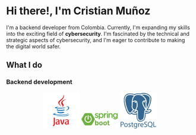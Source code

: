 # Hi there!, I'm Cristian Muñoz

I'm a backend developer from Colombia. Currently, I'm expanding my skills into the exciting field of **cybersecurity**. I'm  fascinated by the technical and strategic aspects of cybersecurity, and I'm eager to contribute to making the digital world safer. 

## What I do
### Backend development

<p align="center">
<img src="https://github.com/cristianmunoz1/cristianmunoz1/blob/main/images/java.png" width="100" />

<img src="https://github.com/cristianmunoz1/cristianmunoz1/blob/main/images/springboot.webp" width="100">

<img src="https://github.com/cristianmunoz1/cristianmunoz1/blob/main/images/postgres.png" width="100" />
</p>
